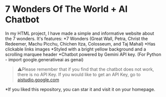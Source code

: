# 7 Wonders Of The World + AI Chatbot

In my HTML project, I have made a simple and informative website about the 7 wonders. It's features:
*7 Wonders (Great Wall, Petra, Christ the Redeemer, Machu Picchu, Chichen Itza, Colosseum, and Taj Mahal)
*Has clickable links images
*Styled with a bright yellow background and a scrolling marquee header
*Chatbot powered by Gemini API key. (For Python - import google.generativeai as genai)

>⚠️Please remember that if you find that the chatbot does not work, there is no API Key. If you would like to get an API Key, go to <a href="aistudio.google.com">aistudio.google.com</a>

*If you liked this repository, you can star it and visit it on your homepage.
